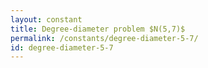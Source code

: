 ```yaml
---
layout: constant
title: Degree-diameter problem $N(5,7)$
permalink: /constants/degree-diameter-5-7/
id: degree-diameter-5-7
---
```


